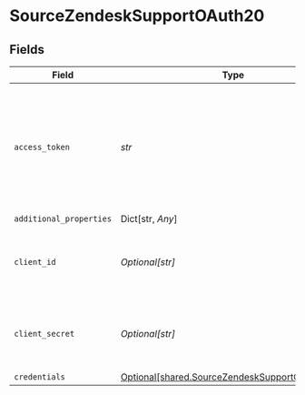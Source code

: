 # SourceZendeskSupportOAuth20


## Fields

| Field                                                                                                                                                                                                                                                                                                          | Type                                                                                                                                                                                                                                                                                                           | Required                                                                                                                                                                                                                                                                                                       | Description                                                                                                                                                                                                                                                                                                    |
| -------------------------------------------------------------------------------------------------------------------------------------------------------------------------------------------------------------------------------------------------------------------------------------------------------------- | -------------------------------------------------------------------------------------------------------------------------------------------------------------------------------------------------------------------------------------------------------------------------------------------------------------- | -------------------------------------------------------------------------------------------------------------------------------------------------------------------------------------------------------------------------------------------------------------------------------------------------------------- | -------------------------------------------------------------------------------------------------------------------------------------------------------------------------------------------------------------------------------------------------------------------------------------------------------------- |
| `access_token`                                                                                                                                                                                                                                                                                                 | *str*                                                                                                                                                                                                                                                                                                          | :heavy_check_mark:                                                                                                                                                                                                                                                                                             | The OAuth access token. See the <a href="https://developer.zendesk.com/documentation/ticketing/working-with-oauth/creating-and-using-oauth-tokens-with-the-api/">Zendesk docs</a> for more information on generating this token.                                                                               |
| `additional_properties`                                                                                                                                                                                                                                                                                        | Dict[str, *Any*]                                                                                                                                                                                                                                                                                               | :heavy_minus_sign:                                                                                                                                                                                                                                                                                             | N/A                                                                                                                                                                                                                                                                                                            |
| `client_id`                                                                                                                                                                                                                                                                                                    | *Optional[str]*                                                                                                                                                                                                                                                                                                | :heavy_minus_sign:                                                                                                                                                                                                                                                                                             | The OAuth client's ID. See <a href="https://docs.searchunify.com/Content/Content-Sources/Zendesk-Authentication-OAuth-Client-ID-Secret.htm#:~:text=Get%20Client%20ID%20and%20Client%20Secret&text=Go%20to%20OAuth%20Clients%20and,will%20be%20displayed%20only%20once.">this guide</a> for more information.   |
| `client_secret`                                                                                                                                                                                                                                                                                                | *Optional[str]*                                                                                                                                                                                                                                                                                                | :heavy_minus_sign:                                                                                                                                                                                                                                                                                             | The OAuth client secret. See <a href="https://docs.searchunify.com/Content/Content-Sources/Zendesk-Authentication-OAuth-Client-ID-Secret.htm#:~:text=Get%20Client%20ID%20and%20Client%20Secret&text=Go%20to%20OAuth%20Clients%20and,will%20be%20displayed%20only%20once.">this guide</a> for more information. |
| `credentials`                                                                                                                                                                                                                                                                                                  | [Optional[shared.SourceZendeskSupportCredentials]](../../models/shared/sourcezendesksupportcredentials.md)                                                                                                                                                                                                     | :heavy_minus_sign:                                                                                                                                                                                                                                                                                             | N/A                                                                                                                                                                                                                                                                                                            |